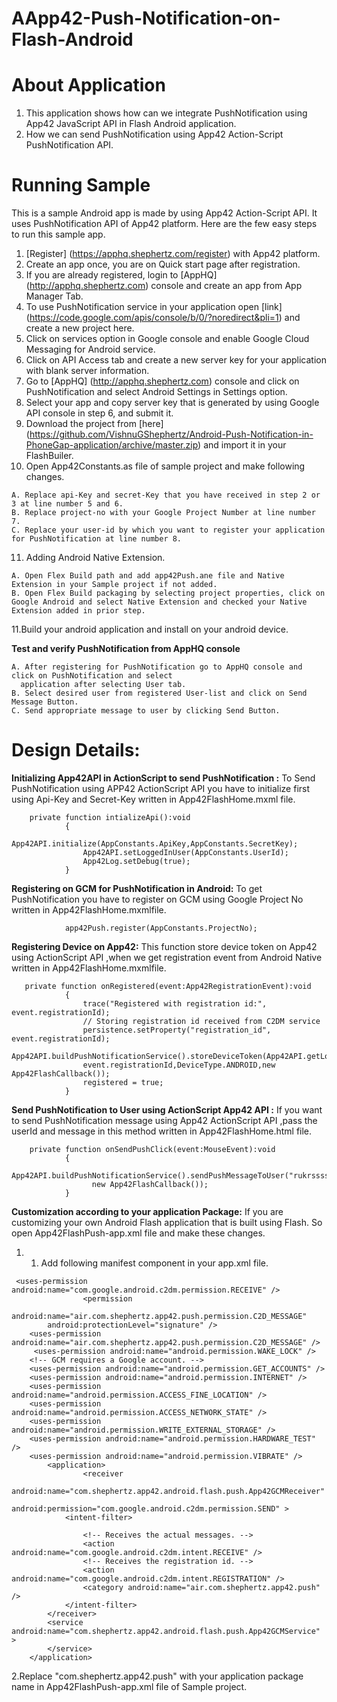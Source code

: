 AApp42-Push-Notification-on-Flash-Android
=========================================
# About Application

1. This application shows how can we integrate PushNotification using App42 JavaScript API in Flash Android application.
2. How we can send PushNotification using App42 Action-Script PushNotification API.


# Running Sample

This is a sample Android app is made by using App42 Action-Script API. It uses PushNotification API of App42 platform.
Here are the few easy steps to run this sample app.

1. [Register] (https://apphq.shephertz.com/register) with App42 platform.
2. Create an app once, you are on Quick start page after registration.
3. If you are already registered, login to [AppHQ] (http://apphq.shephertz.com) console and create an app from App Manager Tab.
4. To use PushNotification service in your application open [link] (https://code.google.com/apis/console/b/0/?noredirect&pli=1) and create a new project here.
5. Click on services option in Google console and enable Google Cloud Messaging for Android service.
6. Click on API Access tab and create a new server key for your application with blank server information.
7. Go to [AppHQ] (http://apphq.shephertz.com) console and click on PushNotification and select Android Settings in Settings option.
8. Select your app and copy server key that is generated by using Google API console in step 6, and submit it.
9. Download the project from [here] (https://github.com/VishnuGShephertz/Android-Push-Notification-in-PhoneGap-application/archive/master.zip) and import it in your FlashBuiler.
10. Open App42Constants.as file of sample project and make following changes.

```
A. Replace api-Key and secret-Key that you have received in step 2 or 3 at line number 5 and 6.
B. Replace project-no with your Google Project Number at line number 7.
C. Replace your user-id by which you want to register your application for PushNotification at line number 8.
```
11. Adding Android Native Extension.

```
A. Open Flex Build path and add app42Push.ane file and Native Extension in your Sample project if not added.
B. Open Flex Build packaging by selecting project properties, click on Google Android and select Native Extension and checked your Native Extension added in prior step.
```
11.Build your android application and install on your android device.

__Test and verify PushNotification from AppHQ console__
 
```
A. After registering for PushNotification go to AppHQ console and click on PushNotification and select
  application after selecting User tab.
B. Select desired user from registered User-list and click on Send Message Button.
C. Send appropriate message to user by clicking Send Button.

```
# Design Details:
__Initializing App42API in ActionScript to send PushNotification :__ To Send PushNotification using APP42 ActionScript API you have to initialize first using Api-Key and Secret-Key written in App42FlashHome.mxml file.
 
```
    private function intializeApi():void
            {
                App42API.initialize(AppConstants.ApiKey,AppConstants.SecretKey);
                App42API.setLoggedInUser(AppConstants.UserId);
                App42Log.setDebug(true);
            }

```

__Registering on GCM for PushNotification in Android:__ To get PushNotification you have to register on GCM using Google Project No written in App42FlashHome.mxmlfile.
 
```
            app42Push.register(AppConstants.ProjectNo);

```
__Registering Device on App42:__ This function store device token on App42 using ActionScript API ,when we get registration event from Android Native written in App42FlashHome.mxmlfile.

```
   private function onRegistered(event:App42RegistrationEvent):void
            {
                trace("Registered with registration id:", event.registrationId);
                // Storing registration id received from C2DM service
                persistence.setProperty("registration_id", event.registrationId);
                App42API.buildPushNotificationService().storeDeviceToken(App42API.getLoggedInUser(),
                event.registrationId,DeviceType.ANDROID,new App42FlashCallback());
                registered = true;
            }

```


__Send PushNotification to User using ActionScript App42 API :__ If you want to send PushNotification message using App42 ActionScript API ,pass the userId and message in this method written in App42FlashHome.html file.
 
```
    private function onSendPushClick(event:MouseEvent):void
            {
              App42API.buildPushNotificationService().sendPushMessageToUser("rukrssssuk",messageInput.text,
                  new App42FlashCallback());
            }

```

__Customization according to your application Package:__ If you are customizing your own Android Flash application that is built using Flash.
So open App42FlashPush-app.xml file and make these changes.

1. 1. Add following manifest component in your app.xml file.

```
 <uses-permission android:name="com.google.android.c2dm.permission.RECEIVE" />
                <permission
        android:name="air.com.shephertz.app42.push.permission.C2D_MESSAGE"
        android:protectionLevel="signature" />
    <uses-permission android:name="air.com.shephertz.app42.push.permission.C2D_MESSAGE" />
     <uses-permission android:name="android.permission.WAKE_LOCK" />
    <!-- GCM requires a Google account. -->
    <uses-permission android:name="android.permission.GET_ACCOUNTS" />
    <uses-permission android:name="android.permission.INTERNET" />
    <uses-permission android:name="android.permission.ACCESS_FINE_LOCATION" />
    <uses-permission android:name="android.permission.ACCESS_NETWORK_STATE" />
    <uses-permission android:name="android.permission.WRITE_EXTERNAL_STORAGE" />
    <uses-permission android:name="android.permission.HARDWARE_TEST" />
    <uses-permission android:name="android.permission.VIBRATE" />
        <application>
                <receiver
            android:name="com.shephertz.app42.android.flash.push.App42GCMReceiver"
            android:permission="com.google.android.c2dm.permission.SEND" >
            <intent-filter>

                <!-- Receives the actual messages. -->
                <action android:name="com.google.android.c2dm.intent.RECEIVE" />
                <!-- Receives the registration id. -->
                <action android:name="com.google.android.c2dm.intent.REGISTRATION" />
                <category android:name="air.com.shephertz.app42.push" />
            </intent-filter>
        </receiver>
        <service android:name="com.shephertz.app42.android.flash.push.App42GCMService" >
        </service>
    </application>

```

2.Replace "com.shephertz.app42.push" with your application package name in App42FlashPush-app.xml file of Sample project.
